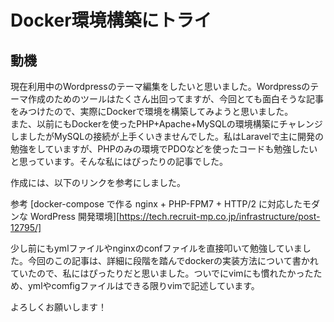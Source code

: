 
Docker環境構築にトライ
===============

動機
-------------

現在利用中のWordpressのテーマ編集をしたいと思いました。Wordpressのテーマ作成のためのツールはたくさん出回ってますが、今回とても面白そうな記事をみつけたので、実際にDockerで環境を構築してみようと思いました。  
また、以前にもDockerを使ったPHP+Apache+MySQLの環境構築にチャレンジしましたがMySQLの接続が上手くいきませんでした。私はLaravelで主に開発の勉強をしていますが、PHPのみの環境でPDOなどを使ったコードも勉強したいと思っています。そんな私にはぴったりの記事でした。

作成には、以下のリンクを参考にしました。

参考
[docker-compose で作る nginx + PHP-FPM7 + HTTP/2 に対応したモダンな WordPress 開発環境][https://tech.recruit-mp.co.jp/infrastructure/post-12795/]

少し前にもymlファイルやnginxのconfファイルを直接叩いて勉強していました。今回のこの記事は、詳細に段階を踏んでdockerの実装方法について書かれていたので、私にはぴったりだと思いました。ついでにvimにも慣れたかったため、ymlやcomfigファイルはできる限りvimで記述しています。

よろしくお願いします！
